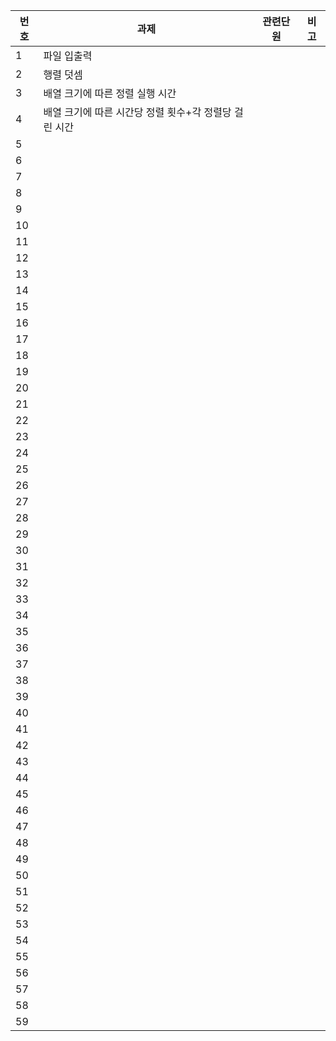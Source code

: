 | 번호 | 과제                                                  | 관련단원 | 비고 |
| ---- | ----------------------------------------------------- | -------- | ---- |
| 1    | 파일 입출력                                           |          |      |
| 2    | 행렬 덧셈                                             |          |      |
| 3    | 배열 크기에 따른 정렬 실행 시간                       |          |      |
| 4    | 배열 크기에 따른 시간당 정렬 횟수+각 정렬당 걸린 시간 |          |      |
| 5    |                                                       |          |      |
| 6    |                                                       |          |      |
| 7    |                                                       |          |      |
| 8    |                                                       |          |      |
| 9    |                                                       |          |      |
| 10   |                                                       |          |      |
| 11   |                                                       |          |      |
| 12   |                                                       |          |      |
| 13   |                                                       |          |      |
| 14   |                                                       |          |      |
| 15   |                                                       |          |      |
| 16   |                                                       |          |      |
| 17   |                                                       |          |      |
| 18   |                                                       |          |      |
| 19   |                                                       |          |      |
| 20   |                                                       |          |      |
| 21   |                                                       |          |      |
| 22   |                                                       |          |      |
| 23   |                                                       |          |      |
| 24   |                                                       |          |      |
| 25   |                                                       |          |      |
| 26   |                                                       |          |      |
| 27   |                                                       |          |      |
| 28   |                                                       |          |      |
| 29   |                                                       |          |      |
| 30   |                                                       |          |      |
| 31   |                                                       |          |      |
| 32   |                                                       |          |      |
| 33   |                                                       |          |      |
| 34   |                                                       |          |      |
| 35   |                                                       |          |      |
| 36   |                                                       |          |      |
| 37   |                                                       |          |      |
| 38   |                                                       |          |      |
| 39   |                                                       |          |      |
| 40   |                                                       |          |      |
| 41   |                                                       |          |      |
| 42   |                                                       |          |      |
| 43   |                                                       |          |      |
| 44   |                                                       |          |      |
| 45   |                                                       |          |      |
| 46   |                                                       |          |      |
| 47   |                                                       |          |      |
| 48   |                                                       |          |      |
| 49   |                                                       |          |      |
| 50   |                                                       |          |      |
| 51   |                                                       |          |      |
| 52   |                                                       |          |      |
| 53   |                                                       |          |      |
| 54   |                                                       |          |      |
| 55   |                                                       |          |      |
| 56   |                                                       |          |      |
| 57   |                                                       |          |      |
| 58   |                                                       |          |      |
| 59   |                                                       |          |      |

